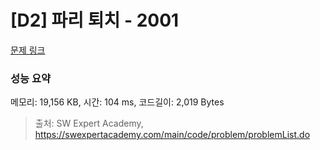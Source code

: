 # [D2] 파리 퇴치 - 2001 

[문제 링크](https://swexpertacademy.com/main/code/problem/problemDetail.do?contestProbId=AV5PzOCKAigDFAUq) 

### 성능 요약

메모리: 19,156 KB, 시간: 104 ms, 코드길이: 2,019 Bytes



> 출처: SW Expert Academy, https://swexpertacademy.com/main/code/problem/problemList.do
